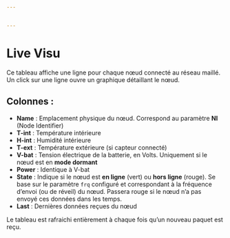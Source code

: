 ```yaml
---


---
```


<h1 id="live-visu">Live Visu</h1>
<p>Ce tableau affiche une ligne pour chaque nœud connecté au réseau maillé.<br>
Un click sur une ligne ouvre un graphique détaillant le nœud.</p>
<h2 id="colonnes-">Colonnes :</h2>
<ul>
<li><strong>Name</strong> : Emplacement physique du nœud. Correspond au paramètre <strong>NI</strong> (Node Identifier)</li>
<li><strong>T-int</strong> : Température intérieure</li>
<li><strong>H-int</strong> : Humidité intérieure</li>
<li><strong>T-ext</strong> : Température extérieure (si capteur connecté)</li>
<li><strong>V-bat</strong> : Tension électrique de la batterie, en Volts. Uniquement si le nœud est en <strong>mode dormant</strong></li>
<li><strong>Power</strong> : Identique à V-bat</li>
<li><strong>State</strong> : Indique si le nœud est <strong>en ligne</strong> (vert) ou <strong>hors ligne</strong> (rouge). Se base sur le paramètre <code>frq</code> configuré et correspondant à la fréquence d’envoi (ou de réveil) du nœud. Passera rouge si le nœud n’a pas envoyé ces données dans les temps.</li>
<li><strong>Last</strong> : Dernières données reçues du nœud</li>
</ul>
<p>Le tableau est rafraichi entièrement à chaque fois qu’un nouveau paquet est reçu.</p>

